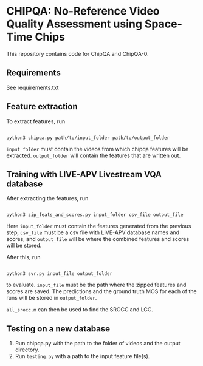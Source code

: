 # CHIPQA: No-Reference Video Quality Assessment using Space-Time Chips

This repository contains code for ChipQA and ChipQA-0.

## Requirements

See requirements.txt

## Feature extraction

To extract features, run
```

python3 chipqa.py path/to/input_folder path/to/output_folder

```
`input_folder` must contain the videos from which chipqa features will be extracted.
`output_folder` will contain the features that are written out.

## Training with LIVE-APV Livestream VQA database

After extracting the features, run 
```

python3 zip_feats_and_scores.py input_folder csv_file output_file 

```
Here `input_folder` must contain the features generated from the previous step, `csv_file` must be a csv file with LIVE-APV database names and scores, and `output_file` will be where the combined features and scores will be stored.

After this, run 
```

python3 svr.py input_file output_folder

```
to evaluate. `input_file` must be the path where the zipped features and scores are saved. The predictions and the ground truth MOS for each of the runs will be stored in `output_folder`.

`all_srocc.m` can then be used to find the SROCC and LCC.

## Testing on a new database

1. Run chipqa.py with the path to the folder of videos and the output directory.
2. Run `testing.py` with a path to the input feature file(s).
